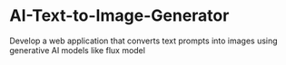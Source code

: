# AI-Text-to-Image-Generator
Develop a web application that converts text prompts into images using generative AI models like flux model
